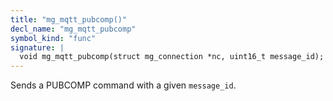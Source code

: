 ```yaml
---
title: "mg_mqtt_pubcomp()"
decl_name: "mg_mqtt_pubcomp"
symbol_kind: "func"
signature: |
  void mg_mqtt_pubcomp(struct mg_connection *nc, uint16_t message_id);
---
```


Sends a PUBCOMP command with a given `message_id`. 

